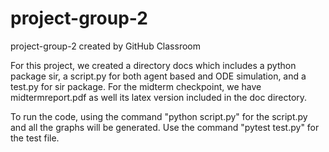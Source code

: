 # project-group-2
project-group-2 created by GitHub Classroom

For this project, we created a directory docs which includes a python package sir, a script.py for both agent based and ODE simulation, and a test.py for sir package.
For the midterm checkpoint, we have midtermreport.pdf as well its latex version included in the doc directory.

To run the code, using the command "python script.py" for the script.py and all the graphs will be generated.
Use the command "pytest test.py" for the test file.
